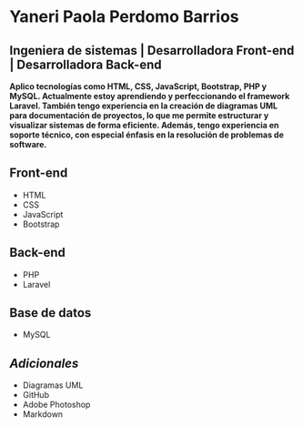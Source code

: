 # Yaneri Paola Perdomo Barrios
## Ingeniera de sistemas | Desarrolladora Front-end | Desarrolladora Back-end 

**Aplico tecnologías como HTML, CSS, JavaScript, Bootstrap, PHP y MySQL. Actualmente estoy aprendiendo y perfeccionando el framework Laravel. También tengo experiencia en la creación de diagramas UML para documentación de proyectos, lo que me permite estructurar y visualizar sistemas de forma eficiente. Además, tengo experiencia en soporte técnico, con especial énfasis en la resolución de problemas de software.**

## Front-end
* HTML
* CSS
* JavaScript
* Bootstrap
## Back-end
* PHP
* Laravel
## Base de datos
* MySQL
## _Adicionales_
* Diagramas UML
* GitHub
* Adobe Photoshop
* Markdown 
